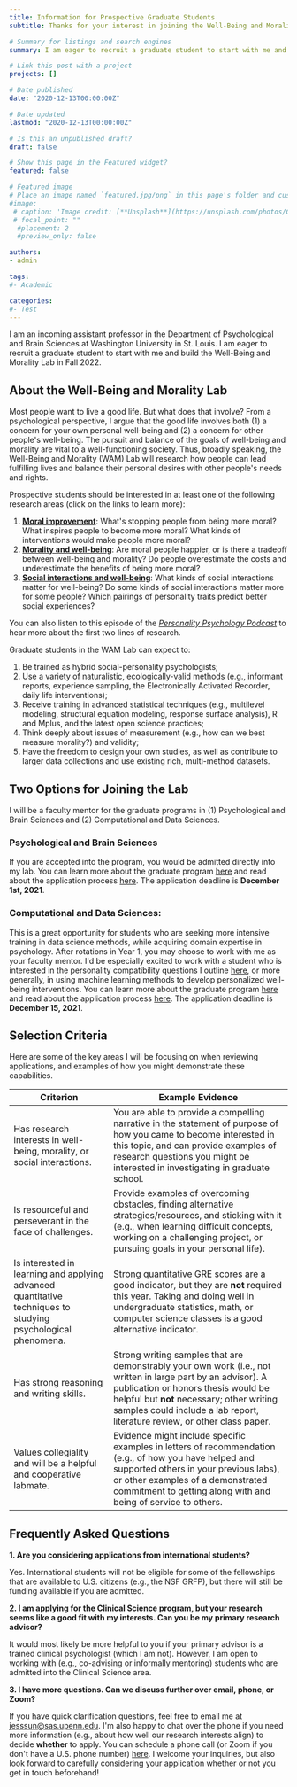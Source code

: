 ```yaml
---
title: Information for Prospective Graduate Students
subtitle: Thanks for your interest in joining the Well-Being and Morality Lab! Here's some information to give you a sense of whether the lab would be a good fit and what I'm looking for in a prospective graduate student.

# Summary for listings and search engines
summary: I am eager to recruit a graduate student to start with me and build the Well-Being and Morality Lab in Fall 2022. Read on to find out more about the lab and what I'm looking for in a prospective graduate student.

# Link this post with a project
projects: []

# Date published
date: "2020-12-13T00:00:00Z"

# Date updated
lastmod: "2020-12-13T00:00:00Z"

# Is this an unpublished draft?
draft: false

# Show this page in the Featured widget?
featured: false

# Featured image
# Place an image named `featured.jpg/png` in this page's folder and customize its options here.
#image:
 # caption: 'Image credit: [**Unsplash**](https://unsplash.com/photos/CpkOjOcXdUY)'
 # focal_point: ""
  #placement: 2
  #preview_only: false

authors:
- admin

tags:
#- Academic

categories:
#- Test
---
```

I am an incoming assistant professor in the Department of Psychological and Brain Sciences at Washington University in St. Louis. I am eager to recruit a graduate student to start with me and build the Well-Being and Morality Lab in Fall 2022.

## About the Well-Being and Morality Lab

Most people want to live a good life. But what does that involve? From a psychological perspective, I argue that the good life involves both (1) a concern for your own personal well-being and (2) a concern for other people's well-being. The pursuit and balance of the goals of well-being and morality are vital to a well-functioning society. Thus, broadly speaking, the Well-Being and Morality (WAM) Lab will research how people can lead fulfilling lives and balance their personal desires with other people's needs and rights.

Prospective students should be interested in at least one of the following research areas (click on the links to learn more):

1. [**Moral improvement**](https://jessiesun.me/research/moralimprovement/): What's stopping people from being more moral? What inspires people to become more moral? What kinds of interventions would make people more moral?
2. [**Morality and well-being**](https://jessiesun.me/research/moralitywellbeing/): Are moral people happier, or is there a tradeoff between well-being and morality? Do people overestimate the costs and underestimate the benefits of being more moral?
3. [**Social interactions and well-being**](https://jessiesun.me/research/socialinteractions/): What kinds of social interactions matter for well-being? Do some kinds of social interactions matter more for some people? Which pairings of personality traits predict better social experiences?

You can also listen to this episode of the [*Personality Psychology Podcast*](https://personalitypsychologypodcast.podbean.com/e/8-morality-and-moral-development-with-jessie-sun/) to hear more about the first two lines of research.

Graduate students in the WAM Lab can expect to:

1. Be trained as hybrid social-personality psychologists;
2. Use a variety of naturalistic, ecologically-valid methods (e.g., informant reports, experience sampling, the Electronically Activated Recorder, daily life interventions);
3. Receive training in advanced statistical techniques (e.g., multilevel modeling, structural equation modeling, response surface analysis), R and Mplus, and the latest open science practices;
4. Think deeply about issues of measurement (e.g., how can we best measure morality?) and validity;
5. Have the freedom to design your own studies, as well as contribute to larger data collections and use existing rich, multi-method datasets.

## Two Options for Joining the Lab

I will be a faculty mentor for the graduate programs in (1) Psychological and Brain Sciences and (2) Computational and Data Sciences.

### Psychological and Brain Sciences
If you are accepted into the program, you would be admitted directly into my lab. You can learn more about the graduate program [here](https://psych.wustl.edu/graduate-program) and read about the application process [here](https://psych.wustl.edu/apply). The application deadline is **December 1st, 2021**.
### Computational and Data Sciences:
This is a great opportunity for students who are seeking more intensive training in data science methods, while acquiring domain expertise in psychology. After rotations in Year 1, you may choose to work with me as your faculty mentor. I'd be especially excited to work with a student who is interested in the personality compatibility questions I outline [here](https://jessiesun.me/research/socialinteractions/), or more generally, in using machine learning methods to develop personalized well-being interventions. You can learn more about the graduate program [here](https://datasciences.wustl.edu/) and read about the application process [here](https://datasciences.wustl.edu/application-support/). The application deadline is **December 15, 2021**.

## Selection Criteria

Here are some of the key areas I will be focusing on when reviewing applications, and examples of how you might demonstrate these capabilities.

| Criterion      | Example Evidence |
| ----------- | ----------- |
| Has research interests in well-being, morality, or social interactions.      | You are able to provide a compelling narrative in the statement of purpose of how you came to become interested in this topic, and can provide examples of research questions you might be interested in investigating in graduate school.       |
| Is resourceful and perseverant in the face of challenges.   | Provide examples of overcoming obstacles, finding alternative strategies/resources, and sticking with it (e.g., when learning difficult concepts, working on a challenging project, or pursuing goals in your personal life).      |
| Is interested in learning and applying advanced quantitative techniques to studying psychological phenomena.    | Strong quantitative GRE scores are a good indicator, but they are **not** required this year. Taking and doing well in undergraduate statistics, math, or computer science classes is a good alternative indicator. |
| Has strong reasoning and writing skills.   | Strong writing samples that are demonstrably your own work (i.e., not written in large part by an advisor). A publication or honors thesis would be helpful but **not** necessary; other writing samples could include a lab report, literature review, or other class paper.       |
| Values collegiality and will be a helpful and cooperative labmate.   | Evidence might include specific examples in letters of recommendation (e.g., of how you have helped and supported others in your previous labs), or other examples of a demonstrated commitment to getting along with and being of service to others.      |

## Frequently Asked Questions

**1. Are you considering applications from international students?**

Yes. International students will not be eligible for some of the fellowships that are available to U.S. citizens (e.g., the NSF GRFP), but there will still be funding available if you are admitted.

**2. I am applying for the Clinical Science program, but your research seems like a good fit with my interests. Can you be my primary research advisor?**

It would most likely be more helpful to you if your primary advisor is a trained clinical psychologist (which I am not). However, I am open to working with (e.g., co-advising or informally mentoring) students who are admitted into the Clinical Science area.

**3. I have more questions. Can we discuss further over email, phone, or Zoom?**

If you have quick clarification questions, feel free to email me at jesssun@sas.upenn.edu. I'm also happy to chat over the phone if you need more information (e.g., about how well our research interests align) to decide **whether** to apply. You can schedule a phone call (or Zoom if you don't have a U.S. phone number) [here](https://calendly.com/jessiesunpsych/15min). I welcome your inquiries, but also look forward to carefully considering your application whether or not you get in touch beforehand!